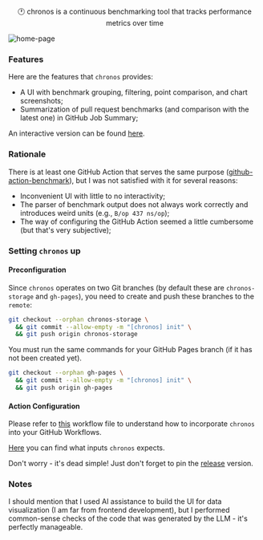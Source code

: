 <div align="center">🕐 chronos is a continuous benchmarking tool that tracks performance metrics over time</div>

![home-page](https://github.com/user-attachments/assets/06b43941-1149-4b9a-9d41-ac6d26a08631)

### Features

Here are the features that `chronos` provides:
- A UI with benchmark grouping, filtering, point comparison, and chart screenshots;
- Summarization of pull request benchmarks (and comparison with the latest one) in GitHub Job Summary;

An interactive version can be found [here](https://dkharms.github.io/chronos).

### Rationale

There is at least one GitHub Action that serves the same purpose ([github-action-benchmark](https://github.com/benchmark-action/github-action-benchmark)),
but I was not satisfied with it for several reasons:

- Inconvenient UI with little to no interactivity;
- The parser of benchmark output does not always work correctly and introduces weird units (e.g., `B/op 437 ns/op`);
- The way of configuring the GitHub Action seemed a little cumbersome (but that's very subjective);

### Setting `chronos` up

#### Preconfiguration

Since `chronos` operates on two Git branches (by default these are `chronos-storage` and `gh-pages`),
you need to create and push these branches to the `remote`:

```bash
git checkout --orphan chronos-storage \
  && git commit --allow-empty -m "[chronos] init" \
  && git push origin chronos-storage
```

You must run the same commands for your GitHub Pages branch (if it has not been created yet).

```bash
git checkout --orphan gh-pages \
  && git commit --allow-empty -m "[chronos] init" \
  && git push origin gh-pages
```

#### Action Configuration

Please refer to [this](https://github.com/dkharms/chronos/blob/main/.github/workflows/chronos.yml)
workflow file to understand how to incorporate `chronos` into your GitHub Workflows.

[Here](https://github.com/dkharms/chronos/blob/main/action.yml) you can find what inputs `chronos` expects.

Don't worry - it's dead simple! Just don't forget to pin the [release](https://github.com/dkharms/chronos/releases) version.

### Notes

I should mention that I used AI assistance to build the UI for data visualization (I am far from frontend development),
but I performed common-sense checks of the code that was generated by the LLM - it's perfectly manageable.
